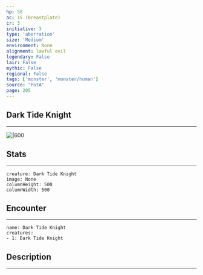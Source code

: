 ```yaml
---
hp: 58
ac: 15 (breastplate)
cr: 3
initiative: 3
type: 'aberration'    
size: 'Medium'
environment: None
alignment: lawful evil
legendary: False
lair: False
mythic: False
regional: False
tags: ['monster', 'monster/human']
source: "PotA"
page: 205
---
```


## Dark Tide Knight
---

![|600](D:/Program%20Files/5e.tools/img/bestiary/PotA/Dark%20Tide%20Knight.jpg)

## Stats
---

```statblock
creature: Dark Tide Knight
image: None
columnHeight: 500
columnWidth: 500
```

## Encounter
---

```encounter-table
name: Dark Tide Knight
creatures:
- 1: Dark Tide Knight
```

## Description
---




